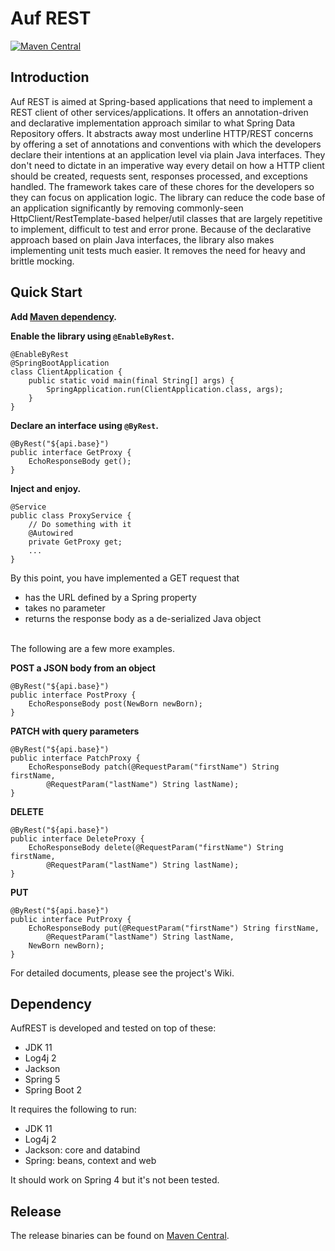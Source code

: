 # Auf REST

[![Maven Central](https://maven-badges.herokuapp.com/maven-central/me.ehp246/auf-rest/badge.svg?style=flat-square)](https://maven-badges.herokuapp.com/maven-central/me.ehp246/auf-rest)

## Introduction
Auf REST is aimed at Spring-based applications that need to implement a REST client of other services/applications. It offers an annotation-driven and declarative implementation approach similar to what Spring Data Repository offers. It abstracts away most underline HTTP/REST concerns by offering a set of annotations and conventions with which the developers declare their intentions at an application level via plain Java interfaces. They don't need to dictate in an imperative way every detail on how a HTTP client should be created, requests sent, responses processed, and exceptions handled. The framework takes care of these chores for the developers so they can focus on application logic. The library can reduce the code base of an application significantly by removing commonly-seen HttpClient/RestTemplate-based helper/util classes that are largely repetitive to implement, difficult to test and error prone. Because of the declarative approach based on plain Java interfaces, the library also makes implementing unit tests much easier. It removes the need for heavy and brittle mocking.

## Quick Start

**Add [Maven dependency](https://mvnrepository.com/artifact/me.ehp246/auf-rest).**

**Enable the library using `@EnableByRest`.**

```
@EnableByRest
@SpringBootApplication
class ClientApplication {
    public static void main(final String[] args) {
        SpringApplication.run(ClientApplication.class, args);
    }
}
```

**Declare an interface using `@ByRest`.**

```
@ByRest("${api.base}")
public interface GetProxy {
    EchoResponseBody get();
}
```

**Inject and enjoy.**

```
@Service
public class ProxyService {
    // Do something with it
    @Autowired
    private GetProxy get;
    ...
}
```
By this point, you have implemented a GET request that
* has the URL defined by a Spring property
* takes no parameter
* returns the response body as a de-serialized Java object

<br>
The following are a few more examples.

**POST a JSON body from an object**
```
@ByRest("${api.base}")
public interface PostProxy {
    EchoResponseBody post(NewBorn newBorn);
}
```

**PATCH with query parameters**
```
@ByRest("${api.base}")
public interface PatchProxy {
    EchoResponseBody patch(@RequestParam("firstName") String firstName, 
        @RequestParam("lastName") String lastName);
}
```
**DELETE**
```
@ByRest("${api.base}")
public interface DeleteProxy {
    EchoResponseBody delete(@RequestParam("firstName") String firstName, 
        @RequestParam("lastName") String lastName);
}
```

**PUT**
```
@ByRest("${api.base}")
public interface PutProxy {
    EchoResponseBody put(@RequestParam("firstName") String firstName, 
        @RequestParam("lastName") String lastName,
	NewBorn newBorn);
}
```
For detailed documents, please see the project's Wiki.

## Dependency
AufREST is developed and tested on top of these:
* JDK 11
* Log4j 2
* Jackson
* Spring 5
* Spring Boot 2

It requires the following to run:
* JDK 11
* Log4j 2
* Jackson: core and databind
* Spring: beans, context and web

It should work on Spring 4 but it's not been tested.

## Release
The release binaries can be found on [Maven Central](https://mvnrepository.com/artifact/me.ehp246/auf-rest).
